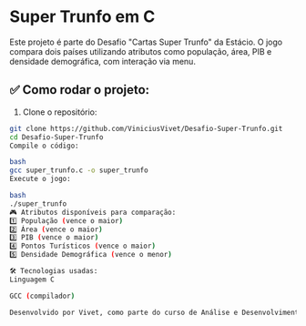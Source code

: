 # Super Trunfo em C

Este projeto é parte do Desafio "Cartas Super Trunfo" da Estácio. O jogo compara dois países utilizando atributos como população, área, PIB e densidade demográfica, com interação via menu.

## ✅ Como rodar o projeto:

1. Clone o repositório:
```bash
git clone https://github.com/ViniciusVivet/Desafio-Super-Trunfo.git
cd Desafio-Super-Trunfo
Compile o código:

bash
gcc super_trunfo.c -o super_trunfo
Execute o jogo:

bash
./super_trunfo
🎮 Atributos disponíveis para comparação:
1️⃣ População (vence o maior)
2️⃣ Área (vence o maior)
3️⃣ PIB (vence o maior)
4️⃣ Pontos Turísticos (vence o maior)
5️⃣ Densidade Demográfica (vence o menor)

🛠️ Tecnologias usadas:
Linguagem C

GCC (compilador)

Desenvolvido por Vivet, como parte do curso de Análise e Desenvolvimento de Sistemas (Estácio).# super_trunfo.c
